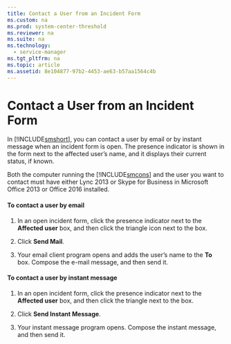```yaml
---
title: Contact a User from an Incident Form
ms.custom: na
ms.prod: system-center-threshold
ms.reviewer: na
ms.suite: na
ms.technology: 
  - service-manager
ms.tgt_pltfrm: na
ms.topic: article
ms.assetid: 8e104877-97b2-4453-ae63-b57aa1564c4b
---
```

# Contact a User from an Incident Form
In [!INCLUDE[smshort](../Token/smshort_md.md)], you can contact a user by email or by instant message when an incident form is open. The presence indicator is shown in the form next to the affected user’s name, and it displays their current status, if known.

Both the computer  running the [!INCLUDE[smcons](../Token/smcons_md.md)] and the user you want to contact must have either  Lync 2013 or Skype for Business in Microsoft Office 2013 or Office 2016 installed.

#### To contact a user by email

1.  In an open incident form, click the presence indicator next to the **Affected user** box, and then click the triangle icon next to the box.

2.  Click **Send Mail**.

3.  Your email client program opens and adds the user’s name to the **To** box. Compose the e\-mail message, and then send it.

#### To contact a user by instant message

1.  In an open incident form, click the presence indicator next to the **Affected user** box, and then click the triangle next to the box.

2.  Click **Send Instant Message**.

3.  Your instant message program opens. Compose the instant message, and then send it.


